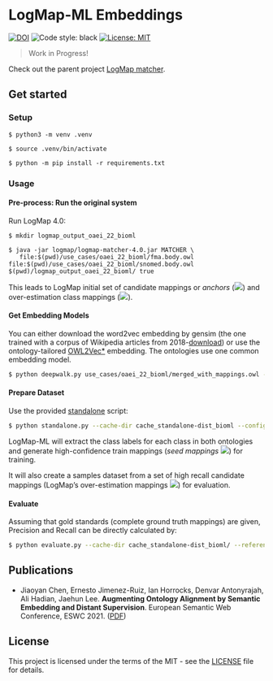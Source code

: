 # LogMap-ML Embeddings

[![DOI](https://img.shields.io/badge/DOI-10.1007%2F978--3--030--77385--4__23-blue)](https://openaccess.city.ac.uk/id/eprint/25810/1/ESWC2021_ontology_alignment_LogMap_ML.pdf)
![Code style: black](https://img.shields.io/badge/code%20style-black-000000.svg)
[![License: MIT](https://img.shields.io/badge/License-MIT-yellow.svg)](LICENSE)

> Work in Progress!

Check out the parent project [LogMap matcher](https://github.com/ernestojimenezruiz/logmap-matcher/).

## Get started

### Setup 

```console
$ python3 -m venv .venv

$ source .venv/bin/activate

$ python -m pip install -r requirements.txt
```

### Usage

#### Pre-process: Run the original system

Run LogMap 4.0:

```console
$ mkdir logmap_output_oaei_22_bioml

$ java -jar logmap/logmap-matcher-4.0.jar MATCHER \
   file:$(pwd)/use_cases/oaei_22_bioml/fma.body.owl file:$(pwd)/use_cases/oaei_22_bioml/snomed.body.owl $(pwd)/logmap_output_oaei_22_bioml/ true
```

This leads to LogMap initial set of candidate mappings or _anchors_
(<img src="https://render.githubusercontent.com/render/math?math=\mathcal{M}_a">)
and
over-estimation class mappings
(<img src="https://render.githubusercontent.com/render/math?math=\mathcal{M}_o">).

#### Get Embedding Models

You can either download the word2vec embedding by gensim (the one trained with a corpus of Wikipedia articles from 2018-[download](https://drive.google.com/file/d/1rm9uJEKG25PJ79zxbZUWuaUroWeoWbFR/view?usp=sharing)) or use the ontology-tailored [OWL2Vec\*](https://github.com/KRR-Oxford/OWL2Vec-Star) embedding. The ontologies use one common embedding model.

```bash
$ python deepwalk.py use_cases/oaei_22_bioml/merged_with_mappings.owl --walk-number 10 --walk-length 2 --output deepwalk_model/
```

#### Prepare Dataset

Use the provided [standalone](standalone.py) script:

```bash
$ python standalone.py --cache-dir cache_standalone-dist_bioml --config default_bioml.cfg 
```

LogMap-ML will extract the class labels for each class in both ontologies and generate high-confidence train mappings
(_seed mappings_ <img src="https://render.githubusercontent.com/render/math?math=\mathcal{M}_s">)
for training.

It will also create a samples dataset from a set of high recall candidate mappings (LogMap’s over-estimation mappings <img src="https://render.githubusercontent.com/render/math?math=\mathcal{M}_o">) for evaluation.

#### Evaluate

Assuming that gold standards (complete ground truth mappings) are given, Precision and Recall can be directly calculated by:

```bash
$ python evaluate.py --cache-dir cache_standalone-dist_bioml/ --reference use_cases/oaei_22_bioml/reference.txt --distances cache_standalone-dist_bioml/distances.txt --mappings logmap_output_oaei_22_bioml/logmap2_mappings.txt
```

## Publications

* Jiaoyan Chen, Ernesto Jimenez-Ruiz, Ian Horrocks, Denvar Antonyrajah, Ali Hadian, Jaehun Lee. **Augmenting Ontology Alignment by Semantic Embedding and Distant Supervision**. European Semantic Web Conference, ESWC 2021. ([PDF](https://openaccess.city.ac.uk/id/eprint/25810/1/ESWC2021_ontology_alignment_LogMap_ML.pdf))

## License

This project is licensed under the terms of the MIT - see the [LICENSE](LICENSE) file for details.